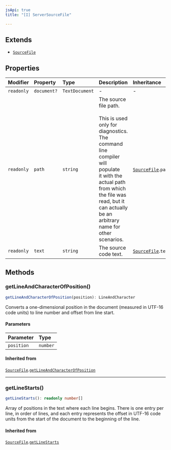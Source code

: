 ```yaml
---
jsApi: true
title: "[I] ServerSourceFile"

---
```

## Extends

- [`SourceFile`](SourceFile.md)

## Properties

| Modifier | Property | Type | Description | Inheritance |
| :------ | :------ | :------ | :------ | :------ |
| `readonly` | `document?` | `TextDocument` | - | - |
| `readonly` | `path` | `string` | The source file path.<br /><br />This is used only for diagnostics. The command line compiler will populate<br />it with the actual path from which the file was read, but it can actually<br />be an arbitrary name for other scenarios. | [`SourceFile`](SourceFile.md).`path` |
| `readonly` | `text` | `string` | The source code text. | [`SourceFile`](SourceFile.md).`text` |

## Methods

### getLineAndCharacterOfPosition()

```ts
getLineAndCharacterOfPosition(position): LineAndCharacter
```

Converts a one-dimensional position in the document (measured in UTF-16
code units) to line number and offset from line start.

#### Parameters

| Parameter | Type |
| :------ | :------ |
| `position` | `number` |

#### Inherited from

[`SourceFile`](SourceFile.md).[`getLineAndCharacterOfPosition`](SourceFile.md#getlineandcharacterofposition)

***

### getLineStarts()

```ts
getLineStarts(): readonly number[]
```

Array of positions in the text where each line begins. There is one entry
per line, in order of lines, and each entry represents the offset in UTF-16
code units from the start of the document to the beginning of the line.

#### Inherited from

[`SourceFile`](SourceFile.md).[`getLineStarts`](SourceFile.md#getlinestarts)
